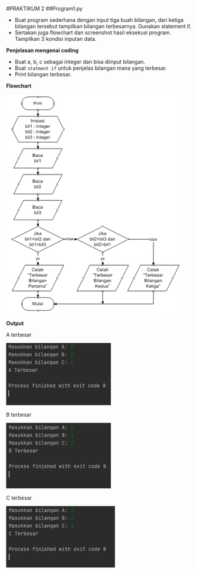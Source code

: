 #PRAKTIKUM 2
##Program1.py
- Buat program sederhana dengan input tiga buah bilangan, dari ketiga bilangan
tersebut tampilkan bilangan terbesarnya. Gunakan statement if.
- Sertakan juga flowchart dan screenshot hasil eksekusi program. Tampilkan 3 kondisi inputan data.

**Penjelasan mengenai coding**
- Buat a, b, c sebagai integer dan bisa diinput bilangan.
- Buat `statment if` untuk penjelas bilangan mana yang terbesar.
- Print bilangan terbesar.

**Flowchart**

![flowchart](flowchart.jpg)

**Output**

A terbesar

![output1](A%20terbesar.JPG)

B terbesar

![output2](B%20terbesar.JPG)

C terbesar

![output3](C%20terbesar.JPG)